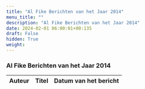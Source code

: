 ```yaml
---
title: "Al Fike Berichten van het Jaar 2014"
menu_title: ""
description: "Al Fike Berichten van het Jaar 2014"
date: 2024-02-01 06:00:01+00:135
draft: False
hidden: True
weight:
---
```

### Al Fike Berichten van het Jaar 2014

**Auteur** | **Titel** | **Datum van het bericht**
---|---|---
